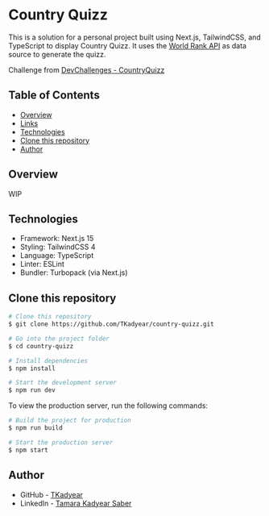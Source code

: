 # Country Quizz
This is a solution for a personal project built using Next.js, TailwindCSS, and TypeScript to display Country Quizz.
It uses the [World Rank API](https://restcountries.com/) as data source to generate the quizz.

Challenge from [DevChallenges - CountryQuizz](https://devchallenges.io/challenge/country-quizz)
## Table of Contents
- [Overview](#overview)  
- [Links](#links)  
- [Technologies](#technologies)  
- [Clone this repository](#clone-this-repository)  
- [Author](#author)

## Overview  
WIP


## Technologies  
- Framework: Next.js 15  
- Styling: TailwindCSS 4  
- Language: TypeScript  
- Linter: ESLint  
- Bundler: Turbopack (via Next.js)

## Clone this repository

```bash
# Clone this repository
$ git clone https://github.com/TKadyear/country-quizz.git

# Go into the project folder
$ cd country-quizz

# Install dependencies
$ npm install

# Start the development server
$ npm run dev
````

To view the production server, run the following commands:

```bash
# Build the project for production
$ npm run build

# Start the production server
$ npm start
```

## Author

- GitHub - [TKadyear](https://github.com/TKadyear)
- LinkedIn - [Tamara Kadyear Saber](https://www.linkedin.com/in/tamara-kadyear-saber/)


